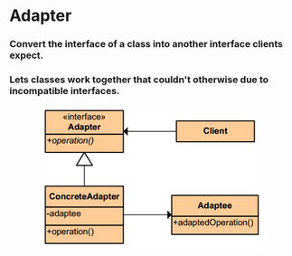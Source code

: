 # Adapter
### Convert the interface of a class into another interface clients expect.
### Lets classes work together that couldn't otherwise due to incompatible interfaces.


<div align="center">
  <a><img src="https://github.com/Akorra/HeadFirstDesignPatternsCpp/blob/master/Adapter/adapter.png"></a><br><br>
</div>
